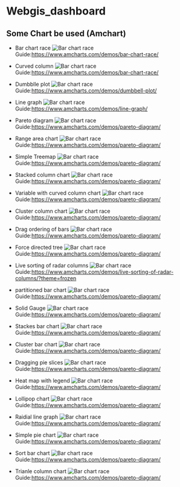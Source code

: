 # Webgis_dashboard
## Some Chart be used (Amchart)

* Bar chart race
![Bar chart race](/img/barchartrace.png)
Guide:<https://www.amcharts.com/demos/bar-chart-race/>

* Curved column
![Bar chart race](/img/curvedcolumn.png)
Guide:<https://www.amcharts.com/demos/bar-chart-race/>

* Dumbblle plot
![Bar chart race](/img/dumbbleplot.png)
Guide:<https://www.amcharts.com/demos/dumbbell-plot/>

* Line graph
![Bar chart race](/img/linegraph.png)
Guide:<https://www.amcharts.com/demos/line-graph/>

* Pareto diagram
![Bar chart race](/img/paretodiagram.png)
Guide:<https://www.amcharts.com/demos/pareto-diagram/>

* Range area chart
![Bar chart race](/img/paretodiagram.png)
Guide:<https://www.amcharts.com/demos/pareto-diagram/>

* Simple Treemap
![Bar chart race](/img/paretodiagram.png)
Guide:<https://www.amcharts.com/demos/pareto-diagram/>

* Stacked column chart
![Bar chart race](/img/paretodiagram.png)
Guide:<https://www.amcharts.com/demos/pareto-diagram/>

* Variable with curved column chart
![Bar chart race](/img/variablewithcurvedcolumn.png)
Guide:<https://www.amcharts.com/demos/pareto-diagram/>

* Cluster column chart
![Bar chart race](/img/clusterescolumnchart.png)
Guide:<https://www.amcharts.com/demos/pareto-diagram/>

* Drag ordering of bars
![Bar chart race](/img/dragorderingofbars.png)
Guide:<https://www.amcharts.com/demos/pareto-diagram/>

* Force directed tree
![Bar chart race](/img/forcedirectedtree.png)
Guide:<https://www.amcharts.com/demos/pareto-diagram/>

* Live sorting of radar columns
![Bar chart race](/img/livesortingofradarcolumns.png)
Guide:<https://www.amcharts.com/demos/live-sorting-of-radar-columns/?theme=frozen>

* partitioned bar chart
![Bar chart race](/img/partitionedbarchart.png)
Guide:<https://www.amcharts.com/demos/pareto-diagram/>

* Solid Gauge
![Bar chart race](/img/solidgauge.png)
Guide:<https://www.amcharts.com/demos/pareto-diagram/>

* Stackes bar chart
![Bar chart race](/img/stackesbarchart.png)
Guide:<https://www.amcharts.com/demos/pareto-diagram/>

* Cluster bar chart
![Bar chart race](/img/clusteresbarchart.png)
Guide:<https://www.amcharts.com/demos/pareto-diagram/>

* Dragging pie slices
![Bar chart race](/img/graggingpieslices.png)
Guide:<https://www.amcharts.com/demos/pareto-diagram/>

* Heat map with legend
![Bar chart race](/img/heatmapwithlegend.png)
Guide:<https://www.amcharts.com/demos/pareto-diagram/>

* Lollipop chart
![Bar chart race](/img/lollipopchart.png)
Guide:<https://www.amcharts.com/demos/pareto-diagram/>

* Raidial line graph
![Bar chart race](/img/radiallinegraph.png)
Guide:<https://www.amcharts.com/demos/pareto-diagram/>

* Simple pie chart
![Bar chart race](/img/simplepiechart.png)
Guide:<https://www.amcharts.com/demos/pareto-diagram/>

* Sort bar chart
![Bar chart race](/img/sortedbarchart.png)
Guide:<https://www.amcharts.com/demos/pareto-diagram/>

* Trianle column chart
![Bar chart race](/img/trianlecolumnchart.png)
Guide:<https://www.amcharts.com/demos/pareto-diagram/>